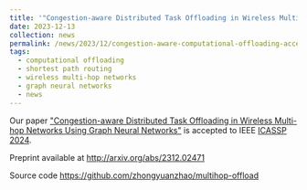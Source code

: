 ```yaml
---
title: '"Congestion-aware Distributed Task Offloading in Wireless Multi-hop Networks Using Graph Neural Networks" accepted to IEEE ICASSP 2024.'
date: 2023-12-13
collection: news
permalink: /news/2023/12/congestion-aware-computational-offloading-accepted-to-ICASSP-2024/
tags:
  - computational offloading
  - shortest path routing 
  - wireless multi-hop networks
  - graph neural networks
  - news
---
```


Our paper ["Congestion-aware Distributed Task Offloading in Wireless Multi-hop Networks Using Graph Neural Networks"](/publications/2023-09-13-congestion-aware-offloading.html) is accepted to IEEE [ICASSP 2024](https://2024.ieeeicassp.org/). 

Preprint available at <http://arxiv.org/abs/2312.02471>

Source code <https://github.com/zhongyuanzhao/multihop-offload>


